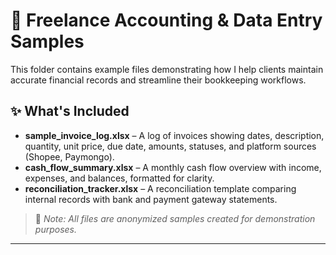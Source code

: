 # 📁 Freelance Accounting & Data Entry Samples

This folder contains example files demonstrating how I help clients maintain accurate financial records and streamline their bookkeeping workflows.

## ✨ What's Included

- **sample_invoice_log.xlsx** – A log of invoices showing dates, description, quantity, unit price, due date, amounts, statuses, and platform sources (Shopee, Paymongo).
- **cash_flow_summary.xlsx** – A monthly cash flow overview with income, expenses, and balances, formatted for clarity.
- **reconciliation_tracker.xlsx** – A reconciliation template comparing internal records with bank and payment gateway statements.

> 📌 *Note: All files are anonymized samples created for demonstration purposes.*

---
